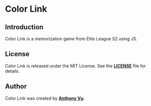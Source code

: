 # **Color Link**

## **Introduction**

Color Link is a memorization game from Elite League S2 using JS.

## **License**

Color Link is released under the MIT License. See the **[LICENSE](https://github.com/ant-vu/color-link/blob/main/LICENSE)** file for details.

## **Author**

Color Link was created by **[Anthony Vu](https://github.com/ant-vu)**.
